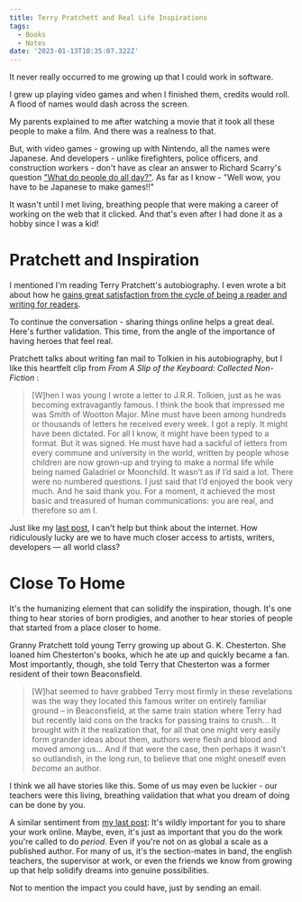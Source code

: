```yaml
---
title: Terry Pratchett and Real Life Inspirations
tags:
  - Books
  - Notes
date: '2023-01-13T10:35:07.322Z'
---
```


It never really occurred to me growing up that I could work in software.

I grew up playing video games and when I finished them, credits would roll. A flood of names would dash across the screen.

My parents explained to me after watching a movie that it took all these people to make a film. And there was a realness to that.

But, with video games - growing up with Nintendo, all the names were Japanese. And developers - unlike firefighters, police officers, and construction workers - don't have as clear an answer to Richard Scarry's question ["What do people do all day?"](https://austinkleon.com/tag/richard-scarry/). As far as I know - "Well wow, you have to be Japanese to make games!!"

It wasn't until I met living, breathing people that were making a career of working on the web that it clicked. And that's even after I had done it as a hobby since I was a kid!

# Pratchett and Inspiration

I mentioned I'm reading Terry Pratchett's autobiography. I even wrote a bit about how he [gains great satisfaction from the cycle of being a reader and writing for readers](/pratchettandlibraries).

To continue the conversation - sharing things online helps a great deal. Here's further validation. This time, from the angle of the importance of having heroes that feel real.

Pratchett talks about writing fan mail to Tolkien in his autobiography, but I like this heartfelt clip from _From A Slip of the Keyboard: Collected Non-Fiction_ :

> [W]hen I was young I wrote a letter to J.R.R. Tolkien, just as he was becoming extravagantly famous. I think the book that impressed me was Smith of Wootton Major. Mine must have been among hundreds or thousands of letters he received every week. I got a reply. It might have been dictated. For all I know, it might have been typed to a format. But it was signed. He must have had a sackful of letters from every commune and university in the world, written by people whose children are now grown-up and trying to make a normal life while being named Galadriel or Moonchild. It wasn’t as if I’d said a lot. There were no numbered questions. I just said that I’d enjoyed the book very much. And he said thank you. For a moment, it achieved the most basic and treasured of human communications: you are real, and therefore so am I.

Just like my [last post](/pratchettandlibraries), I can't help but think about the internet. How ridiculously lucky are we to have much closer access to artists, writers, developers — all world class?

# Close To Home

It's the humanizing element that can solidify the inspiration, though. It's one thing to hear stories of born prodigies, and another to hear stories of people that started from a place closer to home.

Granny Pratchett told young Terry growing up about G. K. Chesterton. She loaned him Chesterton's books, which he ate up and quickly became a fan. Most importantly, though, she told Terry that Chesterton was a former resident of their town Beaconsfield.

> [W]hat seemed to have grabbed Terry most firmly in these revelations was the way they located this famous writer on entirely familiar ground – in Beaconsfield, at the same train station where Terry had but recently laid cons on the tracks for passing trains to crush... It brought with it the realization that, for all that one might very easily form grander ideas about them, authors were flesh and blood and moved among us... And if that were the case, then perhaps it wasn't so outlandish, in the long run, to believe that one might oneself even _become_ an author.

I think we all have stories like this. Some of us may even be luckier - our teachers were this living, breathing validation that what you dream of doing can be done by you.

A similar sentiment from [my last post](/pratchettandlibraries): It's wildly important for you to share your work online. Maybe, even, it's just as important that you do the work you're called to do _period_. Even if you're not on as global a scale as a published author. For many of us, it's the section-mates in band, the english teachers, the supervisor at work, or even the friends we know from growing up that help solidify dreams into genuine possibilities.

Not to mention the impact you could have, just by sending an email.
